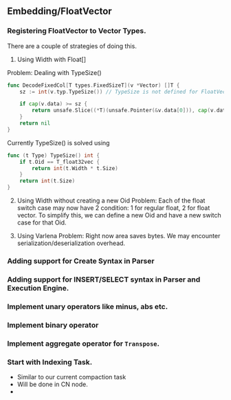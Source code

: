 ## Embedding/FloatVector

### Registering FloatVector to Vector Types.

There are a couple of strategies of doing this.

1. Using Width with Float[]

Problem: Dealing with TypeSize()
```go
func DecodeFixedCol[T types.FixedSizeT](v *Vector) []T {
	sz := int(v.typ.TypeSize()) // TypeSize is not defined for FloatVector

	if cap(v.data) >= sz {
		return unsafe.Slice((*T)(unsafe.Pointer(&v.data[0])), cap(v.data)/sz)
	}
	return nil
}
```
Currently TypeSize() is solved using 
```go
func (t Type) TypeSize() int {
	if t.Oid == T_float32vec {
		return int(t.Width * t.Size)
	}
	return int(t.Size)
}
```

2. Using Width without creating a new Oid
Problem: 
Each of the float switch case may now have 2 condition: 1 for regular float, 2 for float vector.
To simplify this, we can define a new Oid and have a new switch case for that Oid.

3. Using Varlena
Problem: Right now area saves bytes. We may encounter serialization/deserialization overhead.

### Adding support for Create Syntax in Parser

### Adding support for INSERT/SELECT syntax in Parser and Execution Engine.

### Implement unary operators like minus, abs etc.


### Implement binary operator

### Implement aggregate operator for `Transpose`.

### Start with Indexing Task.
- Similar to our current compaction task
- Will be done in CN node.
- 